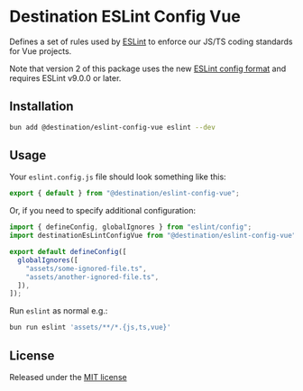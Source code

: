 # Destination ESLint Config Vue

Defines a set of rules used by [ESLint](https://eslint.org/) to enforce our JS/TS coding standards for Vue projects.

Note that version 2 of this package uses the new [ESLint config format](https://eslint.org/docs/latest/use/configure/configuration-files-new)
and requires ESLint v9.0.0 or later.

## Installation

```sh
bun add @destination/eslint-config-vue eslint --dev
```

## Usage

Your `eslint.config.js` file should look something like this:

```js
export { default } from "@destination/eslint-config-vue";
```

Or, if you need to specify additional configuration:

```js
import { defineConfig, globalIgnores } from "eslint/config";
import destinationEsLintConfigVue from "@destination/eslint-config-vue";

export default defineConfig([
  globalIgnores([
    "assets/some-ignored-file.ts",
    "assets/another-ignored-file.ts",
  ]),
]);
```

Run `eslint` as normal e.g.:

```sh
bun run eslint 'assets/**/*.{js,ts,vue}'
```

## License

Released under the [MIT license](LICENSE)
